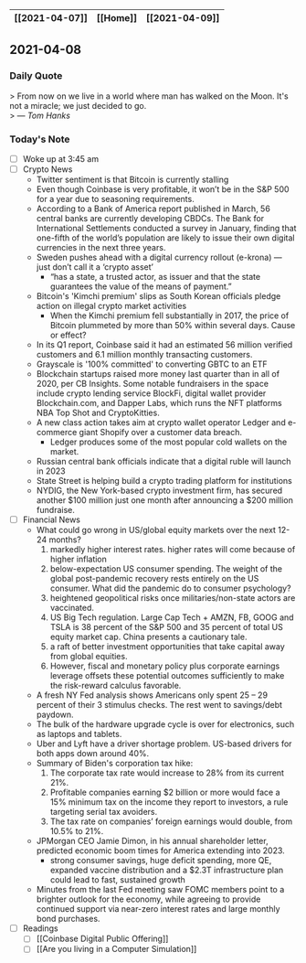 | [[2021-04-07]] | [[Home]] | [[2021-04-09]] |
| :------------: | :------: | :------------: |

## 2021-04-08 

### Daily Quote
\> From now on we live in a world where man has walked on the Moon. It's not a miracle; we just decided to go.  
\> &mdash; <cite>Tom Hanks</cite>

### Today's Note

- [ ] Woke up at 3:45 am
- [ ] Crypto News
	- Twitter sentiment is that Bitcoin is currently stalling
	- Even though Coinbase is very profitable, it won’t be in the S&P 500 for a year due to seasoning requirements.
	- According to a Bank of America report published in March, 56 central banks are currently developing CBDCs. The Bank for International Settlements conducted a survey in January, finding that one-fifth of the world’s population are likely to issue their own digital currencies in the next three years.
	- Sweden pushes ahead with a digital currency rollout (e-krona) — just don’t call it a ‘crypto asset’
		- “has a state, a trusted actor, as issuer and that the state guarantees the value of the means of payment.”
	- Bitcoin's 'Kimchi premium' slips as South Korean officials pledge action on illegal crypto market activities
		- When the Kimchi premium fell substantially in 2017, the price of Bitcoin plummeted by more than 50% within several days. Cause or effect?
	- In its Q1 report, Coinbase said it had an estimated 56 million verified customers and 6.1 million monthly transacting customers.
	- Grayscale is '100% committed' to converting GBTC to an ETF
	- Blockchain startups raised more money last quarter than in all of 2020, per CB Insights. Some notable fundraisers in the space include crypto lending service BlockFi, digital wallet provider Blockchain.com, and Dapper Labs, which runs the NFT platforms NBA Top Shot and CryptoKitties.
	- A new class action takes aim at crypto wallet operator Ledger and e-commerce giant Shopify over a customer data breach.
		- Ledger produces some of the most popular cold wallets on the market.
	- Russian central bank officials indicate that a digital ruble will launch in 2023
	- State Street is helping build a crypto trading platform for institutions
	- NYDIG, the New York-based crypto investment firm, has secured another $100 million just one month after announcing a $200 million fundraise.
- [ ] Financial News
	- What could go wrong in US/global equity markets over the next 12-24 months?
		1) markedly higher interest rates. higher rates will come because of higher inflation
		2) below-expectation US consumer spending. The weight of the global post-pandemic recovery rests entirely on the US consumer. What did the pandemic do to consumer psychology?
		3) heightened geopolitical risks once militaries/non-state actors are vaccinated.
		4) US Big Tech regulation. Large Cap Tech + AMZN, FB, GOOG and TSLA is 38 percent of the S&P 500 and 35 percent of total US equity market cap. China presents a cautionary tale.
		5) a raft of better investment opportunities that take capital away from global equities.
		6) However, fiscal and monetary policy plus corporate earnings leverage offsets these potential outcomes sufficiently to make the risk-reward calculus favorable.
	- A fresh NY Fed analysis shows Americans only spent 25 – 29 percent of their 3 stimulus checks. The rest went to savings/debt paydown.
	- The bulk of the hardware upgrade cycle is over for electronics, such as laptops and tablets.
	- Uber and Lyft have a driver shortage problem. US-based drivers for both apps down around 40%.
	-  Summary of Biden's corporation tax hike:
		1) The corporate tax rate would increase to 28% from its current 21%.
		2) Profitable companies earning $2 billion or more would face a 15% minimum tax on the income they report to investors, a rule targeting serial tax avoiders.
		3) The tax rate on companies’ foreign earnings would double, from 10.5% to 21%.
	- JPMorgan CEO Jamie Dimon, in his annual shareholder letter, predicted economic boom times for America extending into 2023.
		- strong consumer savings, huge deficit spending, more QE, expanded vaccine distribution and a $2.3T infrastructure plan could lead to fast, sustained growth
	- Minutes from the last Fed meeting saw FOMC members point to a brighter outlook for the economy, while agreeing to provide continued support via near-zero interest rates and large monthly bond purchases.
- [ ] Readings
	- [ ] [[Coinbase Digital Public Offering]]
	- [ ] [[Are you living in a Computer Simulation]]
